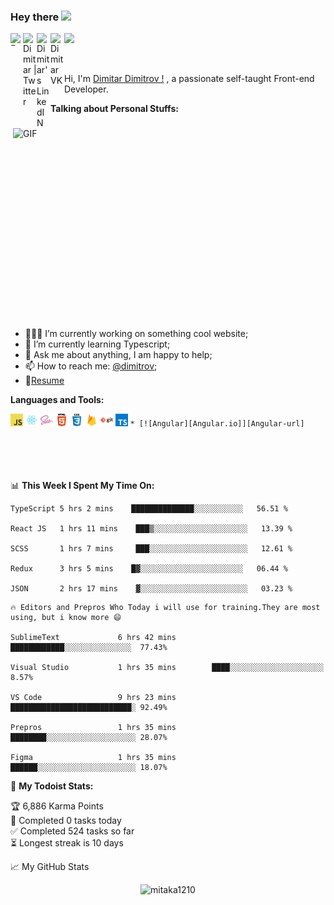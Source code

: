 ### Hey there <img src="https://media.giphy.com/media/hvRJCLFzcasrR4ia7z/giphy.gif" width="25px">


<a href="https://www.facebook.com/mitaka1210">
  <img align="left" src="https://raw.githubusercontent.com/jmnote/z-icons/master/svg/facebook.svg" alt="Facebook profile" height="20" width="20" />
</a>
<a href="https://twitter.com/dimitar1201">
  <img align="left" background="white" alt="Dimitar | Twitter" width="22px" src="https://raw.githubusercontent.com/peterthehan/peterthehan/master/assets/twitter.svg" />
</a>
<a href="https://www.linkedin.com/in/dimitar-dimitrov1201/">
  <img align="left" alt="Dimitar's LinkedIN" width="22px" src="https://raw.githubusercontent.com/peterthehan/peterthehan/master/assets/linkedin.svg" />
</a>
<a href="https://vk.com/mitaka1210">
<img align="left" alt="Dimitar VK" width="22px" src="https://img.icons8.com/color/48/000000/vk-circled.png"/>

</a>

![](https://visitor-badge.glitch.me/badge?page_id=mitaka1210.mitaka1210)

<br />

Hi, I'm [Dimitar Dimitrov !](https://mitaka1210.github.io/Personal-Portfolio--2/) , a passionate self-taught Front-end Developer.

  <img align="right" alt="GIF" src="https://github.com/abhisheknaiidu/abhisheknaiidu/blob/master/code.gif?raw=true" width="500" height="320" />
  
**Talking about Personal Stuffs:**

- 👨🏽‍💻 I’m currently working on something cool website;
- 🌱 I’m currently learning Typescript;
- 💬 Ask me about anything, I am happy to help;
- 📫 How to reach me: [@dimitrov](https://twitter.com/dimitar1201);
- 📝[Resume](https://drive.google.com/file/d/1fb34XA9kIhJTVpodrQoYcG8cj5UVyqCl/view?usp=sharing)

**Languages and Tools:**

<div>
<code><img height="20" src="https://raw.githubusercontent.com/github/explore/80688e429a7d4ef2fca1e82350fe8e3517d3494d/topics/javascript/javascript.png"></code>
<code><img height="20" src="https://raw.githubusercontent.com/github/explore/80688e429a7d4ef2fca1e82350fe8e3517d3494d/topics/react/react.png"></code>
<code><img height="20" src="https://raw.githubusercontent.com/github/explore/80688e429a7d4ef2fca1e82350fe8e3517d3494d/topics/sass/sass.png"></code>
<code><img height="20" src="https://raw.githubusercontent.com/github/explore/80688e429a7d4ef2fca1e82350fe8e3517d3494d/topics/html/html.png"></code>
<code><img height="20" src="https://raw.githubusercontent.com/github/explore/80688e429a7d4ef2fca1e82350fe8e3517d3494d/topics/css/css.png"></code>
<code><img height="20" src="https://raw.githubusercontent.com/github/explore/80688e429a7d4ef2fca1e82350fe8e3517d3494d/topics/firebase/firebase.png"></code>
<code><img height="20" src="https://raw.githubusercontent.com/github/explore/80688e429a7d4ef2fca1e82350fe8e3517d3494d/topics/git/git.png"></code>
<code><img height="20" src="https://raw.githubusercontent.com/github/explore/80688e429a7d4ef2fca1e82350fe8e3517d3494d/topics/typescript/typescript.png"></code>
<code>* [![Angular][Angular.io]][Angular-url]</code>


</div>

<br/>
<br/>
<br/>
<br/>


<!--START_SECTION:waka-->
📊 **This Week I Spent My Time On:**
```text
TypeScript 5 hrs 2 mins    ██████████████░░░░░░░░░░░   56.51 %

React JS   1 hrs 11 mins    ███▒░░░░░░░░░░░░░░░░░░░░░   13.39 %

SCSS       1 hrs 7 mins     ███░░░░░░░░░░░░░░░░░░░░░░   12.61 %

Redux      3 hrs 5 mins    █▓░░░░░░░░░░░░░░░░░░░░░░░   06.44 %

JSON       2 hrs 17 mins    ▓░░░░░░░░░░░░░░░░░░░░░░░░   03.23 %
```

<!--END_SECTION:waka-->

```text
🔥 Editors and Prepros Who Today i will use for training.They are most using, but i know more 😄

SublimeText             6 hrs 42 mins        ████████████░░░░░░░░░░░░░░░  77.43%

Visual Studio           1 hrs 35 mins        ████░░░░░░░░░░░░░░░░░░░░░    8.57%

VS Code                 9 hrs 23 mins        ███████████████████████████░ 92.49%

Prepros                 1 hrs 35 mins        ████████░░░░░░░░░░░░░░░░░░░░ 28.07%

Figma                   1 hrs 35 mins        ██████░░░░░░░░░░░░░░░░░░░░░░ 18.07%
```

🚧 **My Todoist Stats:**

<!-- TODO-IST:START -->

🏆 6,886 Karma Points  
🌸 Completed 0 tasks today  
✅ Completed 524 tasks so far  
⏳ Longest streak is 10 days

<!-- TODO-IST:END -->

📈 My GitHub Stats

<p align="center"> <img src="https://github-readme-stats.vercel.app/api?username=mitaka1210&show_icons=true&theme=gotham" alt="mitaka1210" />
